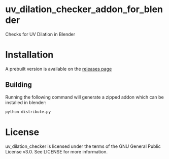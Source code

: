 # uv_dilation_checker_addon_for_blender

Checks for UV Dilation in Blender

# Installation

A prebuilt version is available on the [releases page](https://github.com/sayan-ux/uv_dilation_checker-addon-for-blender/releases)

## Building
Running the following command will generate a zipped addon which can be installed in blender:
```bash
python distribute.py
```
# License
uv_dilation_checker is licensed under the terms of the GNU General Public License v3.0. See LICENSE for more information.
